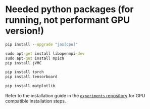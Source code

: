 # Needed python packages (for running, not performant GPU version!)

```cmd
pip install --upgrade "jax[cpu]"

sudo apt-get install libopenmpi-dev
sudo apt-get install mpich
pip install jVMC

pip install torch
pip install tensorboard

pip install matplotlib
```

Refer to the installation guide in the [`experiments` repository](https://github.com/jonas-kell/bachelor-thesis-experiments/blob/master/INSTALLATION.md) for GPU compatible installation steps.
